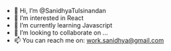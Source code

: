 - 👋 Hi, I’m @SanidhyaTulsinandan
- 👀 I’m interested in React
- 🌱 I’m currently learning Javascript
- 💞️ I’m looking to collaborate on ...
- 📫 You can reach me on:  work.sanidhya@gmail.com

<!---
SanidhyaTulsinandan/SanidhyaTulsinandan is a ✨ special ✨ repository because its `README.md` (this file) appears on your GitHub profile.
You can click the Preview link to take a look at your changes.
--->
